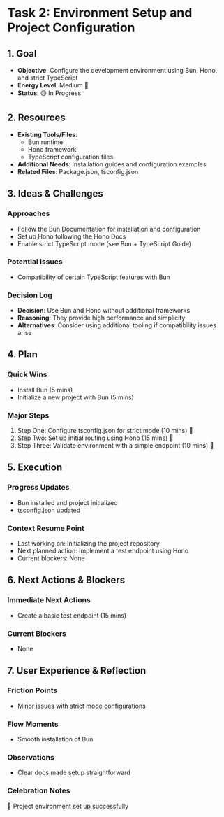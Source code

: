 # Task 2: Environment Setup and Project Configuration

## 1. Goal
- **Objective**: Configure the development environment using Bun, Hono, and strict TypeScript
- **Energy Level**: Medium 🔋
- **Status**: 🟡 In Progress

## 2. Resources
- **Existing Tools/Files**: 
  - Bun runtime
  - Hono framework
  - TypeScript configuration files
- **Additional Needs**: Installation guides and configuration examples
- **Related Files**: Package.json, tsconfig.json

## 3. Ideas & Challenges
### Approaches
- Follow the Bun Documentation for installation and configuration
- Set up Hono following the Hono Docs
- Enable strict TypeScript mode (see Bun + TypeScript Guide)

### Potential Issues
- Compatibility of certain TypeScript features with Bun

### Decision Log
- **Decision**: Use Bun and Hono without additional frameworks
- **Reasoning**: They provide high performance and simplicity
- **Alternatives**: Consider using additional tooling if compatibility issues arise

## 4. Plan
### Quick Wins
- Install Bun (5 mins)
- Initialize a new project with Bun (5 mins)

### Major Steps
1. Step One: Configure tsconfig.json for strict mode (10 mins) 🎯
2. Step Two: Set up initial routing using Hono (15 mins) 🎯
3. Step Three: Validate environment with a simple endpoint (10 mins) 🎯

## 5. Execution
### Progress Updates
- Bun installed and project initialized
- tsconfig.json updated

### Context Resume Point
- Last working on: Initializing the project repository
- Next planned action: Implement a test endpoint using Hono
- Current blockers: None

## 6. Next Actions & Blockers
### Immediate Next Actions
- Create a basic test endpoint (15 mins)

### Current Blockers
- None

## 7. User Experience & Reflection
### Friction Points
- Minor issues with strict mode configurations

### Flow Moments
- Smooth installation of Bun

### Observations
- Clear docs made setup straightforward

### Celebration Notes
🎉 Project environment set up successfully 